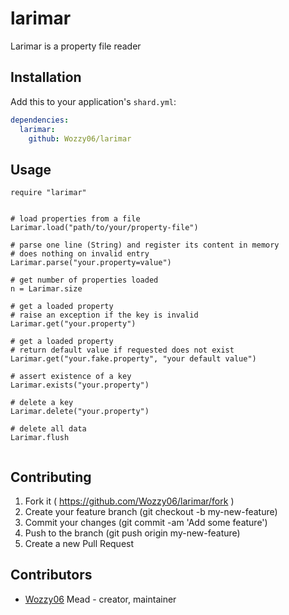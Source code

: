 # larimar

Larimar is a property file reader

## Installation

Add this to your application's `shard.yml`:

```yaml
dependencies:
  larimar:
    github: Wozzy06/larimar
```

## Usage

```crystal
require "larimar"


# load properties from a file
Larimar.load("path/to/your/property-file")

# parse one line (String) and register its content in memory
# does nothing on invalid entry
Larimar.parse("your.property=value")

# get number of properties loaded
n = Larimar.size

# get a loaded property
# raise an exception if the key is invalid
Larimar.get("your.property")

# get a loaded property
# return default value if requested does not exist
Larimar.get("your.fake.property", "your default value")

# assert existence of a key
Larimar.exists("your.property")

# delete a key
Larimar.delete("your.property")

# delete all data
Larimar.flush


```

## Contributing

1. Fork it ( https://github.com/Wozzy06/larimar/fork )
2. Create your feature branch (git checkout -b my-new-feature)
3. Commit your changes (git commit -am 'Add some feature')
4. Push to the branch (git push origin my-new-feature)
5. Create a new Pull Request

## Contributors

- [Wozzy06](https://github.com/Wozzy06) Mead - creator, maintainer
